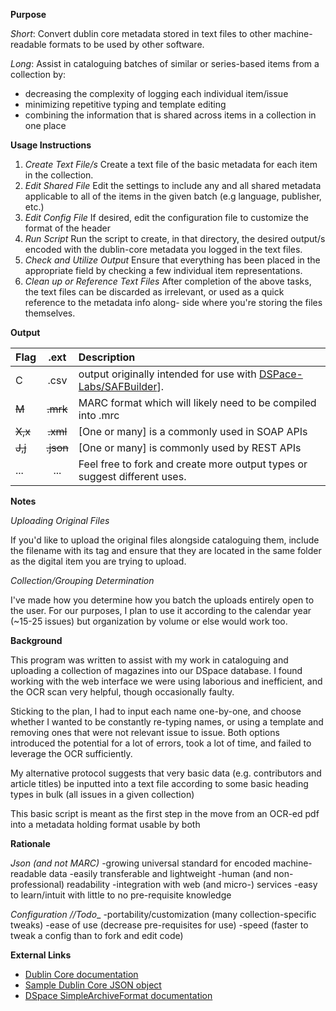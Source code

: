 **Purpose**

_Short_:
Convert dublin core metadata stored in text files to other machine-readable
  formats to be used by other software.

_Long_:
Assist in cataloguing batches of similar or series-based items from a collection by:
* decreasing the complexity of logging each individual item/issue
* minimizing repetitive typing and template editing
* combining the information that is shared across items in a collection in one place

**Usage Instructions**

1. _Create Text File/s_
Create a text file of the basic metadata for each item in the collection.
2. _Edit Shared File_
Edit the settings to include any and all shared metadata applicable to all
  of the items in the given batch (e.g language, publisher, etc.)
3. _Edit Config File_
If desired, edit the configuration file to customize the format of the header
4. _Run Script_
Run the script to create, in that directory, the desired output/s encoded with
  the dublin-core metadata you logged in the text files. 
5. _Check and Utilize Output_
Ensure that everything has been placed in the appropriate field by checking a 
  few individual item representations. 
6. _Clean up or Reference Text Files_
After completion of the above tasks, the text files can be discarded as
  irrelevant, or used as a quick reference to the metadata info along-
  side where you're storing the files themselves.
  
**Output**

| Flag | .ext | Description |
|:-------|:--------:|:-----------------------------------------------------------------------------|
| C | .csv   | output originally intended for use with [DSPace-Labs/SAFBuilder](https://github.com/DSpace-Labs/SAFBuilder)].|
|~~M~~|~~.mrk~~|MARC format which will likely need to be compiled into .mrc|
| ~~X,x~~ | ~~.xml~~ |[One or many] is a commonly used in SOAP APIs |
|~~J,j~~|~~.json~~|[One or many] is commonly used by REST APIs|
|...|...| Feel free to fork and create more output types or suggest different uses.|


**Notes**

_Uploading Original Files_

If you'd like to upload the original files alongside cataloguing them,
 include the filename with its tag and ensure that they are located in
 the same folder as the digital item you are trying to upload.

_Collection/Grouping Determination_

I've made how you determine how you batch the uploads entirely open to
 the user. For our purposes, I plan to use it according to the calendar
 year (~15-25 issues) but organization by volume or else would work too.

**Background**

This program was written to assist with my work in cataloguing and uploading
  a collection of magazines into our DSpace database. I found working with
  the web interface we were using laborious and inefficient, and the OCR
  scan very helpful, though occasionally faulty.

Sticking to the plan, I had to input each name one-by-one, and choose
  whether I wanted to be constantly re-typing names, or using a template
  and removing ones that were not relevant issue to issue. Both options
  introduced the potential for a lot of errors, took a lot of time, and
  failed to leverage the OCR sufficiently.

My alternative protocol suggests that very basic data (e.g. contributors and
  article titles) be inputted into a text file according to some basic
  heading types in bulk (all issues in a given collection)

This basic script is meant as the first step in the move from an OCR-ed pdf
  into a metadata holding format usable by both


**Rationale**

_Json (and not MARC)_
  -growing universal standard for encoded machine-readable data
  -easily transferable and lightweight
  -human (and non-professional) readability
  -integration with web (and micro-) services
  -easy to learn/intuit with little to no pre-requisite knowledge

_Configuration //Todo__
 -portability/customization (many collection-specific tweaks)
 -ease of use (decrease pre-requisites for use)
 -speed (faster to tweak a config than to fork and edit code)


**External Links**

* [Dublin Core documentation](http://dublincore.org/documents/dces/)
* [Sample Dublin Core JSON object](https://www.w3.org/2008/WebVideo/Annotations/drafts/API10/JSON/normative_json_ma_dc.json)
* [DSpace SimpleArchiveFormat documentation](https://wiki.duraspace.org/display/DSPACE/Simple+Archive+Format+Packager)
